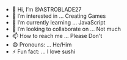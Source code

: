 - 👋 Hi, I’m @ASTROBLADE27
- 👀 I’m interested in ... Creating Games
- 🌱 I’m currently learning ... JavaScript
- 💞️ I’m looking to collaborate on ... Not much
- 📫 How to reach me ... Please Don't
- 😄 Pronouns: ... He/Him
- ⚡ Fun fact: ... I love sushi

<!---
ASTROBLADE27/ASTROBLADE27 is a ✨ special ✨ repository because its `README.md` (this file) appears on your GitHub profile.
You can click the Preview link to take a look at your changes.
--->
